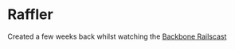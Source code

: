 # Raffler

Created a few weeks back whilst watching the [Backbone Railscast](https://www.youtube.com/watch?v=lRuBxG7rTX4)
